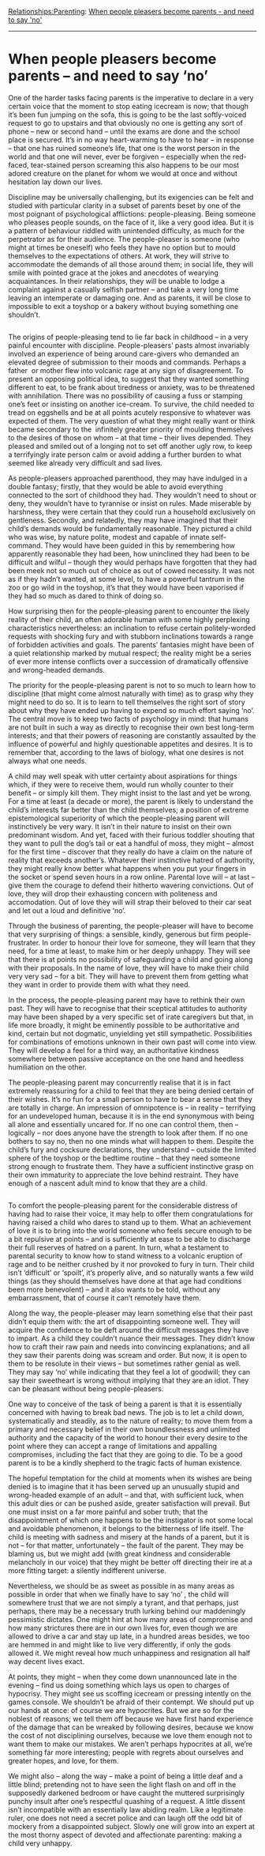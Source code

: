 [Relationships:](https://www.theschooloflife.com/thebookoflife/category/relationships/)[Parenting](https://www.theschooloflife.com/thebookoflife/category/relationships/parenting/): [When people pleasers become parents - and need to say 'no'](https://www.theschooloflife.com/thebookoflife/when-people-pleasers-become-parents-and-need-to-say-no/)

* * *

# When people pleasers become parents – and need to say ‘no’

One of the harder tasks facing parents is the imperative to declare in a very certain voice that the moment to stop eating icecream is now; that though it’s been fun jumping on the sofa, this is going to be the last softly-voiced request to go to upstairs and that obviously no one is getting any sort of phone – new or second hand – until the exams are done and the school place is secured. It’s in no way heart-warming to have to hear – in response – that one has ruined someone’s life, that one is the worst person in the world and that one will never, ever be forgiven – especially when the red-faced, tear-stained person screaming this also happens to be our most adored creature on the planet for whom we would at once and without hesitation lay down our lives.&nbsp;

Discipline may be universally challenging, but its exigencies can be felt and studied with particular clarity in a subset of parents beset by one of the most poignant of psychological afflictions: people-pleasing. Being someone who pleases people sounds, on the face of it, like a very good idea. But it is a pattern of behaviour riddled with unintended difficulty, as much for the perpetrator as for their audience. The people-pleaser is someone (who might at times be oneself) who feels they have no option but to mould themselves to the expectations of others. At work, they will strive to accommodate the demands of all those around them; in social life, they will smile with pointed grace at the jokes and anecdotes of wearying acquaintances. In their relationships, they will be unable to lodge a complaint against a casually selfish partner – and take a very long time leaving an intemperate or damaging one. And as parents, it will be close to impossible to exit a toyshop or a bakery without buying something one shouldn’t.

<figure class="aligncenter"><img src="https://www.theschooloflife.com/thebookoflife/wp-content/uploads/2020/04/T04861_10-1024x921.jpg" alt="" class="wp-image-24304" srcset="https://www.theschooloflife.com/thebookoflife/wp-content/uploads/2020/04/T04861_10-1024x921.jpg 1024w, https://www.theschooloflife.com/thebookoflife/wp-content/uploads/2020/04/T04861_10-300x270.jpg 300w, https://www.theschooloflife.com/thebookoflife/wp-content/uploads/2020/04/T04861_10-768x691.jpg 768w, https://www.theschooloflife.com/thebookoflife/wp-content/uploads/2020/04/T04861_10.jpg 1536w" sizes="(max-width: 1024px) 100vw, 1024px"></figure>

The origins of people-pleasing tend to lie far back in childhood – in a very painful encounter with discipline. People-pleasers’ pasts almost invariably involved an experience of being around care-givers who demanded an elevated degree of submission to their moods and commands. Perhaps a father&nbsp; or mother flew into volcanic rage at any sign of disagreement. To present an opposing political idea, to suggest that they wanted something different to eat, to be frank about tiredness or anxiety, was to be threatened with annihilation. There was no possibility of causing a fuss or stamping one’s feet or insisting on another ice-cream. To survive, the child needed to tread on eggshells and be at all points acutely responsive to whatever was expected of them. The very question of what they might really want or think became secondary to the&nbsp; infinitely greater priority of moulding themselves to the desires of those on whom – at that time – their lives depended. They pleased and smiled out of a longing not to set off another ugly row, to keep a terrifyingly irate person calm or avoid adding a further burden to what seemed like already very difficult and sad lives.&nbsp;

As people-pleasers approached parenthood, they may have indulged in a double fantasy; firstly, that they would be able to avoid everything connected to the sort of childhood they had. They wouldn’t need to shout or deny, they wouldn’t have to tyrannise or insist on rules. Made miserable by harshness, they were certain that they could run a household exclusively on gentleness. Secondly, and relatedly, they may have imagined that their child’s demands would be fundamentally reasonable. They pictured a child who was wise, by nature polite, modest and capable of innate self-command. They would have been guided in this by remembering how apparently reasonable they had been, how uninclined they had been to be difficult and wilful – though they would perhaps have forgotten that they had been meek not so much out of choice as out of cowed necessity. It was not as if they hadn’t wanted, at some level, to have a powerful tantrum in the zoo or go wild in the toyshop, it’s that they would have been vaporised if they had so much as dared to think of doing so.&nbsp;

How surprising then for the people-pleasing parent to encounter the likely reality of their child, an often adorable human with some highly perplexing characteristics nevertheless: an inclination to refuse certain politely-worded requests with shocking fury and with stubborn inclinations towards a range of forbidden activities and goals. The parents’ fantasies might have been of a quiet relationship marked by mutual respect; the reality might be a series of ever more intense conflicts over a succession of dramatically offensive and wrong-headed demands.

The priority for the people-pleasing parent is not to so much to learn how to discipline (that might come almost naturally with time) as to grasp why they might need to do so. It is to learn to tell themselves the right sort of story about why they have ended up having to expend so much effort saying ‘no’.&nbsp; The central move is to keep two facts of psychology in mind: that humans are not built in such a way as directly to recognise their own best long-term interests; and that their powers of reasoning are constantly assaulted by the influence of powerful and highly questionable appetites and desires. It is to remember that, according to the laws of biology, what one desires is not always what one needs.

A child may well speak with utter certainty about aspirations for things which, if they were to receive them, would run wholly counter to their benefit – or simply kill them. They might insist to the last and yet be wrong. For a time at least (a decade or more), the parent is likely to understand the child’s interests far better than the child themselves; a position of extreme epistemological superiority of which the people-pleasing parent will instinctively be very wary. It isn’t in their nature to insist on their own predominant wisdom. And yet, faced with their furious toddler shouting that they want to pull the dog’s tail or eat a handful of moss, they might – almost for the first time – discover that they really do have a claim on the nature of reality that exceeds another’s. Whatever their instinctive hatred of authority, they might really know better what happens when you put your fingers in the socket or spend seven hours in a row online. Parental love will – at last – give them the courage to defend their hitherto wavering convictions. Out of love, they will drop their exhausting concern with politeness and accomodation. Out of love they will will strap their beloved to their car seat and let out a loud and definitive ‘no’.&nbsp;

Through the business of parenting, the people-pleaser will have to become that very surprising of things: a sensible, kindly, generous but firm people-frustrater. In order to honour their love for someone, they will learn that they need, for a time at least, to make him or her deeply unhappy. They will see that there is at points no possibility of safeguarding a child and going along with their proposals. In the name of love, they will have to make their child very very sad – for a bit. They will have to prevent them from getting what they want in order to provide them with what they need.

In the process, the people-pleasing parent may have to rethink their own past. They will have to recognise that their sceptical attitudes to authority may have been shaped by a very specific set of irate caregivers but that, in life more broadly, it might be eminently possible to be authoritative and kind, certain but not dogmatic, unyielding yet still sympathetic. Possibilities for combinations of emotions unknown in their own past will come into view. They will develop a feel for a third way, an authoritative kindness somewhere between passive acceptance on the one hand and heedless humiliation on the other.

The people-pleasing parent may concurrently realise that it is in fact extremely reassuring for a child to feel that they are being denied certain of their wishes. It’s no fun for a small person to have to bear a sense that they are totally in charge. An impression of omnipotence is – in reality – terrifying for an undeveloped human, because it is in the end synonymous with being all alone and essentially uncared for. If no one can control them, then – logically – nor does anyone have the strength to look after them. If no one bothers to say no, then no one minds what will happen to them. Despite the child’s fury and cocksure declarations, they understand – outside the limited sphere of the toyshop or the bedtime routine – that they need someone strong enough to frustrate them. They have a sufficient instinctive grasp on their own immaturity to appreciate the love behind restraint. They have enough of a nascent adult mind to know that they are a child.

<figure class="aligncenter"><img src="https://www.theschooloflife.com/thebookoflife/wp-content/uploads/2020/04/2017_CKS_14435_0030_000ben_nicholson_om_sept_62-901x1024.jpg" alt="" class="wp-image-24306" srcset="https://www.theschooloflife.com/thebookoflife/wp-content/uploads/2020/04/2017_CKS_14435_0030_000ben_nicholson_om_sept_62-901x1024.jpg 901w, https://www.theschooloflife.com/thebookoflife/wp-content/uploads/2020/04/2017_CKS_14435_0030_000ben_nicholson_om_sept_62-264x300.jpg 264w, https://www.theschooloflife.com/thebookoflife/wp-content/uploads/2020/04/2017_CKS_14435_0030_000ben_nicholson_om_sept_62-768x873.jpg 768w" sizes="(max-width: 901px) 100vw, 901px"></figure>

To comfort the people-pleasing parent for the considerable distress of having had to raise their voice, it may help to offer them congratulations for having raised a child who dares to stand up to them. What an achievement of love it is to bring into the world someone who feels secure enough to be a bit repulsive at points – and is sufficiently at ease to be able to discharge their full reserves of hatred on a parent. In turn, what a testament to parental security to know how to stand witness to a volcanic eruption of rage and to be neither crushed by it nor provoked to fury in turn. Their child isn’t ‘difficult’ or ‘spoilt’, it’s properly alive, and so naturally wants a few wild things (as they should themselves have done at that age had conditions been more benevolent) – and it also wants to be told, without any embarrassment, that of course it can’t remotely have them.

Along the way, the people-pleaser may learn something else that their past didn’t equip them with: the art of disappointing someone well. They will acquire the confidence to be deft around the difficult messages they have to impart. As a child they couldn’t nuance their messages. They didn’t know how to craft their raw pain and needs into convincing explanations; and all they saw their parents doing was scream and order. But now, it is open to them to be resolute in their views – but sometimes rather genial as well. They may say ‘no’ while indicating that they feel a lot of goodwill; they can say their sweetheart is wrong without implying that they are an idiot. They can be pleasant without being people-pleasers.

One way to conceive of the task of being a parent is that it is essentially concerned with having to break bad news. The job is to let a child down, systematically and steadily, as to the nature of reality; to move them from a primary and necessary belief in their own boundlessness and unlimited authority and the capacity of the world to honour their every desire to the point where they can accept a range of limitations and appalling compromises, including the fact that they are going to die. To be a good parent is to be a kindly shepherd to the tragic facts of human existence.

The hopeful temptation for the child at moments when its wishes are being denied is to imagine that it has been served up an unusually stupid and wrong-headed example of an adult – and that, with sufficient luck, when this adult dies or can be pushed aside, greater satisfaction will prevail. But one must insist on a far more painful and sober truth; that the disappointment of which one happens to be the instigator is not some local and avoidable phenomenon, it belongs to the bitterness of life itself. The child is meeting with sadness and misery at the hands of a parent, but it is not – for that matter, unfortunately – the fault of the parent. They may be blaming us, but we might add (with great kindness and considerable melancholy in our voice) that they might be better off directing their ire at a more fitting target: a silently indifferent universe.

Nevertheless, we should be as sweet as possible in as many areas as possible in order that when we finally have to say ‘no’ , the child will somewhere trust that we are not simply a tyrant, and that perhaps, just perhaps, there may be a necessary truth lurking behind our maddeningly pessimistic dictates. One might hint at how many areas of compromise and how many strictures there are in our own lives for, even though we are allowed to drive a car and stay up late, in a hundred areas besides, we too are hemmed in and might like to live very differently, if only the gods allowed it. We might reveal how much unhappiness and resignation all half way decent lives exact.

At points, they might – when they come down unannounced late in the evening – find us doing something which lays us open to charges of hypocrisy. They might see us scoffing icecream or pressing intently on the games console. We shouldn’t be afraid of their contempt. We should put up our hands at once: of course we are hypocrites. But we are so for the noblest of reasons; we tell them off because we have first hand experience of the damage that can be wreaked by following desires, because we know the cost of not disciplining ourselves, because we love them enough not to want them to make our mistakes. We aren’t perhaps hypocrites at all, we’re something far more interesting; people with regrets about ourselves and greater hopes, and love, for them.

We might also – along the way – make a point of being a little deaf and a little blind; pretending not to have seen the light flash on and off in the supposedly darkened bedroom or have caught the muttered surprisingly punchy insult after one’s respectful quashing of a request. A little dissent isn’t incompatible with an essentially law abiding realm. Like a legitimate ruler, one does not need a secret police and can laugh off the odd bit of mockery from a disappointed subject. Slowly one will grow into an expert at the most thorny aspect of devoted and affectionate parenting: making a child very unhappy.
